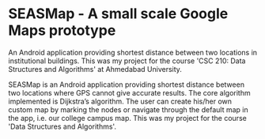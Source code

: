 # SEASMap - A small scale Google Maps prototype

An Android application providing shortest distance between two locations in institutional buildings. This was my project for the course 'CSC 210: Data Structures and Algorithms' at Ahmedabad University.

SEASMap is an Android application providing shortest distance between two locations where GPS cannot give accurate results. The core algorithm implemented is Dijkstra’s algorithm. The user can create his/her own custom map by marking the nodes or navigate through the default map in the app, i.e. our college campus map. This was my project for the course 'Data Structures and Algorithms'.
